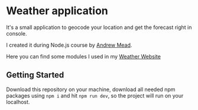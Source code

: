 # Weather application

It's a small application to geocode your location and get the forecast right in console. 

I created it during Node.js course by [Andrew Mead](https://github.com/andrewjmead). 

Here you can find some modules I used in my [Weather Website](https://github.com/eugene-maximenko/Weather-Website)

## Getting Started

Download this repository on your machine, download all needed npm packages using `npm i` and hit `npm run dev`, so the project will run on your localhost. 